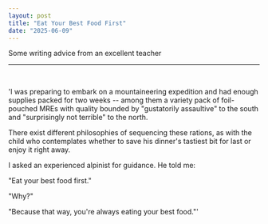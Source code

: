 ```yaml
---
layout: post
title: "Eat Your Best Food First"
date: "2025-06-09"
---
```


Some writing advice from an excellent teacher

---

<br>

'I was preparing to embark on a mountaineering expedition and had enough supplies packed for two weeks -- among them a variety pack of foil-pouched MREs with quality bounded by "gustatorily assaultive" to the south and "surprisingly not terrible" to the north.

There exist different philosophies of sequencing these rations, as with the child who contemplates whether to save his dinner's tastiest bit for last or enjoy it right away.

I asked an experienced alpinist for guidance. He told me:

"Eat your best food first."

"Why?"

"Because that way, you're always eating your best food."'
